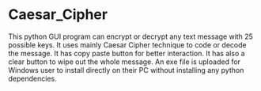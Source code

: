 # Caesar_Cipher
This python GUI program can encrypt or decrypt any text message with 25 possible keys. It uses mainly Caesar Cipher technique to code or decode the message. It has copy paste button for better interaction. It has also a clear button to wipe out the whole message. An exe file is uploaded for Windows user to install directly on their PC without installing any python dependencies.

